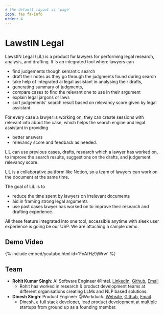 ```yaml
---
# the default layout is 'page'
icon: fas fa-info
order: 4
---
```



# LawstIN Legal

LawstIN Legal (LiL) is a product for lawyers for performing legal research, analysis, and drafting. It is an integrated tool where lawyers can 
- find judgements though semantic search
- draft their notes as they go through the judgments found during search
- take help of integrated ai legal assistant in analysing their drafts, 
- generating summary of judgments, 
- compare cases to find the relevant one to use in their argument
- explain legal jargons or laws 
- sort judgements' search result based on relevancy score given by legal assistant. 

For every case a lawyer is working on, they can create sessions with relevant info about the case, which helps the search engine and legal assistant in providing 
- better answers
- relevancy score and feedback as needed. 

LiL can use previous cases, drafts, research which a lawyer has worked on, to improve the search results, suggestions on the drafts, and judgement relevancy score. 

LiL is a collaborative paltform like Notion, so a team of lawyers can work on the document at the same time. 

The goal of LiL is to 
- reduce the time spent by lawyers on irrelevant documents
- aid in framing strong legal arguments 
- use past cases lawyer has worked on to improve their research and drafting experience. 

All these feature integrated into one tool, accessible anytime with sleek user experience is going be our USP. We are attaching a sample demo.

## Demo Video

{% include embed/youtube.html id='FxAfHz9jWrw' %}



## Team

- **Rohit Kumar Singh**: AI Software Engineer @Intel. [LinkedIn](https://www.linkedin.com/in/skrrohit/), [Github](https://github.com/SKRohit), [Email](mailto:rohitku.singh8@gmail.com)
    - Rohit has worked in research & product development teams at different organisations creating LLMs and NLP based solutions.
- **Dinesh Singh**: Product Engineer @Workduck. [Website](https://dineshsingh.in/), [Github](https://github.com/dineshsingh1), [Email](mailto:dineshsingh9375@gmail.com)
    - Dinesh, a full stack developer, lead product development at multiple startups from ground up as a founding member.
